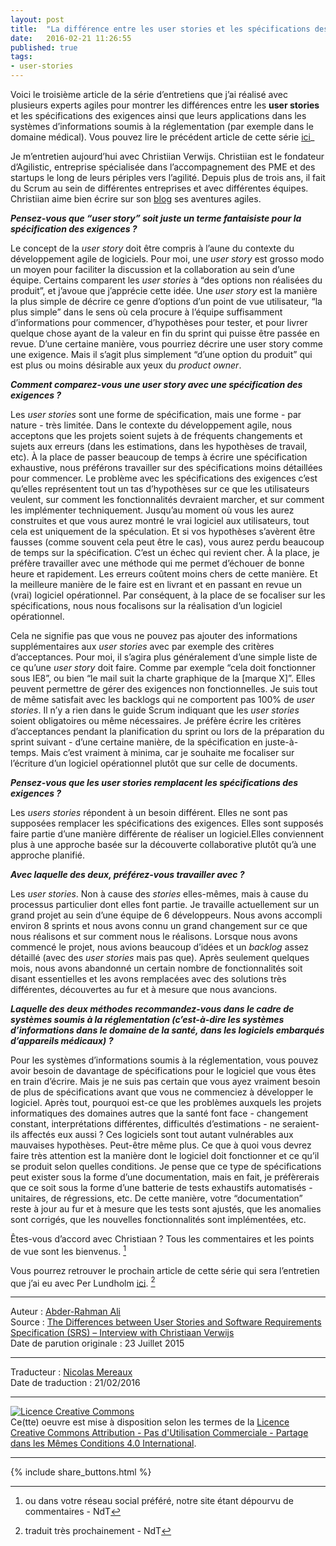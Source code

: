 ```yaml
---
layout: post
title:  "La différence entre les user stories et les spécifications des exigences - Entretien avec Christiaan Verwijs"
date:   2016-02-21 11:26:55
published: true
tags: 
- user-stories
---
```


Voici le troisième article de la série d’entretiens que j’ai réalisé avec plusieurs experts agiles pour montrer les différences entre les **user stories** et les spécifications des exigences ainsi que leurs applications dans les systèmes d’informations soumis à la réglementation (par exemple  dans le domaine médical). Vous pouvez lire le précédent article de cette série [ici](http://www.les-traducteurs-agiles.org/user-stories/2016/02/10/differences-entre-les-user-stories-et-les-specifications-des-exigences-par-johanna-rothman.html)_

Je m’entretien aujourd’hui avec Christiian Verwijs. Christiian est le fondateur d’Agilistic, entreprise spécialisée dans l’accompagnement des PME et des startups le long de leurs périples vers l’agilité. Depuis plus de trois ans, il fait du Scrum au sein de différentes entreprises et avec différentes équipes. Christiian aime bien écrire sur son [blog](http://www.christiaanverwijs.nl) ses aventures agiles.

**_Pensez-vous que “user story” soit juste un terme fantaisiste pour la spécification des exigences ?_**

Le concept de la _user story_ doit être compris à l’aune du contexte du développement agile de logiciels. Pour moi, une _user story_ est grosso modo un moyen pour faciliter la discussion et la collaboration au sein d’une équipe. Certains comparent les _user stories_ à “des options non réalisées du produit”, et j’avoue que j’apprécie cette idée. Une _user story_ est la manière la plus simple de décrire ce genre d’options d’un point de vue utilisateur, “la plus simple” dans le sens où cela procure à l’équipe suffisamment d’informations pour commencer, d’hypothèses pour tester, et pour livrer quelque chose ayant de la valeur en fin du sprint qui puisse être passée en revue. D’une certaine manière, vous pourriez décrire une user story comme une exigence. Mais il s’agit plus simplement “d’une option du produit” qui est plus ou moins désirable aux yeux du _product owner_.

**_Comment comparez-vous une user story avec une spécification des exigences ?_**

Les _user stories_ sont une forme de spécification, mais une forme - par nature - très limitée. Dans le contexte du développement agile, nous acceptons que les projets soient sujets à de fréquents changements et sujets aux erreurs (dans les estimations, dans les hypothèses de travail, etc). À la place de passer beaucoup de temps à écrire une spécification exhaustive, nous préférons travailler sur des spécifications moins détaillées pour commencer. Le problème avec les spécifications des exigences c’est qu’elles représentent tout un tas d’hypothèses sur ce que les utilisateurs veulent, sur comment les fonctionnalités devraient marcher, et sur comment les implémenter techniquement. Jusqu’au moment où vous les aurez construites et que vous aurez montré le vrai logiciel aux utilisateurs, tout cela est uniquement de la spéculation. Et si vos hypothèses s’avèrent être fausses (comme souvent cela peut être le cas), vous aurez perdu beaucoup de temps sur la spécification. C’est un échec qui revient cher. À la place, je préfère travailler avec une méthode qui me permet d’échouer de bonne heure et rapidement. Les erreurs coûtent moins chers de cette manière. Et la meilleure manière de le faire est en livrant et en passant en revue un (vrai) logiciel opérationnel. Par conséquent, à la place de se focaliser sur les spécifications, nous nous focalisons sur la réalisation d’un logiciel opérationnel.

Cela ne signifie pas que vous ne pouvez pas ajouter des informations supplémentaires aux _user stories_ avec par exemple des critères d’acceptances. Pour moi, il s’agira plus généralement d’une simple liste de ce qu’une _user story_ doit faire. Comme par exemple “cela doit fonctionner sous IE8”, ou bien “le mail suit la charte graphique de la [marque X]”. Elles peuvent permettre de gérer des exigences non fonctionnelles. Je suis tout de même satisfait avec les backlogs qui ne comportent pas 100% de _user stories_. Il n’y a rien dans le guide Scrum indiquant que les _user stories_ soient obligatoires ou même nécessaires. Je préfère écrire les critères d’acceptances pendant la planification du sprint ou lors de la préparation du sprint suivant - d’une certaine manière, de la spécification en juste-à-temps. Mais c’est vraiment à minima, car je souhaite me focaliser sur l’écriture d’un logiciel opérationnel plutôt que sur celle de documents.

**_Pensez-vous que les user stories remplacent les spécifications des exigences ?_**

Les _users stories_ répondent à un besoin différent. Elles ne sont pas supposées remplacer les spécifications des exigences. Elles sont supposés faire partie d’une manière différente de réaliser un logiciel.Elles conviennent plus à une approche basée sur la découverte collaborative plutôt qu’à une approche planifié.

**_Avec laquelle des deux, préférez-vous travailler avec ?_**

Les _user stories_. Non à cause des _stories_ elles-mêmes, mais à cause du processus particulier dont elles font partie. Je travaille actuellement sur un grand projet au sein d’une équipe de 6 développeurs. Nous avons accompli environ 8 sprints et nous avons connu un grand changement sur ce que nous réalisons et sur comment nous le réalisons. Lorsque nous avons commencé le projet, nous avions beaucoup d’idées et un _backlog_ assez détaillé (avec des _user stories_ mais pas que). Après seulement quelques mois, nous avons abandonné un certain nombre de fonctionnalités soit disant essentielles et les avons remplacées avec des solutions très différentes, découvertes au fur et à mesure que nous avancions.

**_Laquelle des deux méthodes recommandez-vous dans le cadre de systèmes soumis à la réglementation (c’est-à-dire les systèmes d’informations dans le domaine de la santé, dans les logiciels embarqués d’appareils médicaux) ?_**

Pour les systèmes d’informations soumis à la réglementation, vous pouvez avoir besoin de davantage de spécifications pour le logiciel que vous êtes en train d’écrire. Mais je ne suis pas certain que vous ayez vraiment besoin de plus de spécifications avant que vous ne commenciez à développer le logiciel.  Après tout, pourquoi est-ce que les problèmes auxquels les projets informatiques des domaines autres que la santé font face - changement constant, interprétations différentes, difficultés d’estimations - ne seraient-ils affectés eux aussi ? Ces logiciels sont tout autant vulnérables aux mauvaises hypothèses. Peut-être même plus. Ce que à quoi vous devrez faire très attention est la manière dont le logiciel doit fonctionner et ce qu’il se produit selon quelles conditions. Je pense que ce type de spécifications peut exister sous la forme d’une documentation, mais en fait, je préfèrerais que ce soit sous la forme d’une batterie de tests exhaustifs automatisés - unitaires, de régressions, etc. De cette manière, votre “documentation” reste à jour au fur et à mesure que les tests sont ajustés, que les anomalies sont corrigés, que les nouvelles fonctionnalités sont implémentées, etc.

Êtes-vous d’accord avec Christiaan ? Tous les commentaires et les points de vue sont les bienvenus. [^1]

Vous pourrez retrouver le prochain article de cette série qui sera l’entretien que j’ai eu avec Per Lundholm [ici](https://www.healthcareguys.com/?p=29731). [^2]

[^1]: ou dans votre réseau social préféré, notre site étant dépourvu de commentaires - NdT
[^2]: traduit très prochainement - NdT

---  
Auteur : [Abder-Rahman Ali](https://twitter.com/abderhasan)  
Source : [The Differences between User Stories and Software Requirements Specification (SRS) – Interview with Christiaan Verwijs](https://www.healthcareguys.com/2015/07/23/the-differences-between-user-stories-and-software-requirements-specification-srs-interview-with-christiaan-verwijs/)  
Date de parution originale : 23 Juillet 2015  

---
Traducteur : [Nicolas Mereaux](http://www.les-traducteurs-agiles.org/traducteurs/)  
Date de traduction : 21/02/2016  

---

<a rel="license" href="http://creativecommons.org/licenses/by-nc-sa/4.0/"><img alt="Licence Creative Commons" style="border-width:0" src="http://i.creativecommons.org/l/by-nc-sa/4.0/88x31.png" /></a><br />Ce(tte) oeuvre est mise à disposition selon les termes de la <a rel="license" href="http://creativecommons.org/licenses/by-nc-sa/4.0/">Licence Creative Commons Attribution - Pas d'Utilisation Commerciale - Partage dans les Mêmes Conditions 4.0 International</a>.

---

{% include share_buttons.html %}
